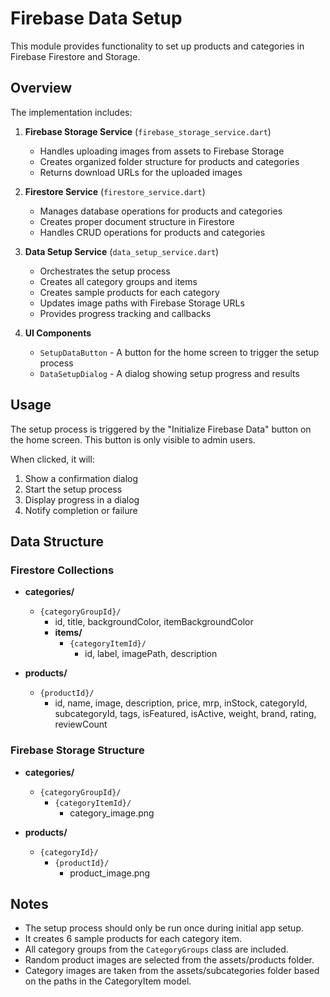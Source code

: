 # Firebase Data Setup

This module provides functionality to set up products and categories in Firebase Firestore and Storage.

## Overview

The implementation includes:

1. **Firebase Storage Service** (`firebase_storage_service.dart`)
   - Handles uploading images from assets to Firebase Storage
   - Creates organized folder structure for products and categories
   - Returns download URLs for the uploaded images

2. **Firestore Service** (`firestore_service.dart`)
   - Manages database operations for products and categories
   - Creates proper document structure in Firestore
   - Handles CRUD operations for products and categories

3. **Data Setup Service** (`data_setup_service.dart`)
   - Orchestrates the setup process
   - Creates all category groups and items
   - Creates sample products for each category
   - Updates image paths with Firebase Storage URLs
   - Provides progress tracking and callbacks

4. **UI Components**
   - `SetupDataButton` - A button for the home screen to trigger the setup process
   - `DataSetupDialog` - A dialog showing setup progress and results

## Usage

The setup process is triggered by the "Initialize Firebase Data" button on the home screen. This button is only visible to admin users.

When clicked, it will:

1. Show a confirmation dialog
2. Start the setup process
3. Display progress in a dialog
4. Notify completion or failure

## Data Structure

### Firestore Collections

- **categories/**
  - `{categoryGroupId}/`
    - id, title, backgroundColor, itemBackgroundColor
    - **items/**
      - `{categoryItemId}/`
        - id, label, imagePath, description

- **products/**
  - `{productId}/`
    - id, name, image, description, price, mrp, inStock, categoryId, subcategoryId, tags, isFeatured, isActive, weight, brand, rating, reviewCount

### Firebase Storage Structure

- **categories/**
  - `{categoryGroupId}/`
    - `{categoryItemId}/`
      - category_image.png

- **products/**
  - `{categoryId}/`
    - `{productId}/`
      - product_image.png

## Notes

- The setup process should only be run once during initial app setup.
- It creates 6 sample products for each category item.
- All category groups from the `CategoryGroups` class are included.
- Random product images are selected from the assets/products folder.
- Category images are taken from the assets/subcategories folder based on the paths in the CategoryItem model.
